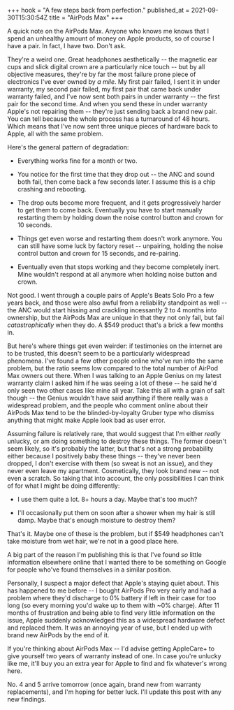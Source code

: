 +++
hook = "A few steps back from perfection."
published_at = 2021-09-30T15:30:54Z
title = "AirPods Max"
+++

A quick note on the AirPods Max. Anyone who knows me knows that I spend an unhealthy amount of money on Apple products, so of course I have a pair. In fact, I have two. Don't ask.

They're a weird one. Great headphones aesthetically -- the magnetic ear cups and slick digital crown are a particularly nice touch -- but by all objective measures, they're by far the most failure prone piece of electronics I've ever owned by _a mile_. My first pair failed, I sent it in under warranty, my second pair failed, my first pair that came back under warranty failed, and I've now sent both pairs in under warranty -- the first pair for the second time. And when you send these in under warranty Apple's not repairing them -- they're just sending back a brand new pair. You can tell because the whole process has a turnaround of 48 hours. Which means that I've now sent three unique pieces of hardware back to Apple, all with the same problem.

Here's the general pattern of degradation:

* Everything works fine for a month or two.

* You notice for the first time that they drop out -- the ANC and sound both fail, then come back a few seconds later. I assume this is a chip crashing and rebooting.

* The drop outs become more frequent, and it gets progressively harder to get them to come back. Eventually you have to start manually restarting them by holding down the noise control button and crown for 10 seconds.

* Things get even worse and restarting them doesn't work anymore. You can still have some luck by factory reset -- unpairing, holding the noise control button and crown for 15 seconds, and re-pairing.

* Eventually even that stops working and they become completely inert. Mine wouldn't respond at all anymore when holding noise button and crown.

Not good. I went through a couple pairs of Apple's Beats Solo Pro a few years back, and those were also awful from a reliability standpoint as well -- the ANC would start hissing and crackling incessantly 2 to 4 months into ownership, but the AirPods Max are unique in that they not only fail, but fail _catastrophically_ when they do. A $549 product that's a brick a few months in.

But here's where things get even weirder: if testimonies on the internet are to be trusted, this doesn't seem to be a particularly widespread phenomena. I've found a few other people online who've run into the same problem, but the ratio seems low compared to the total number of AirPod Max owners out there. When I was talking to an Apple Genius on my latest warranty claim I asked him if he was seeing a lot of these -- he said he'd only seen two other cases like mine all year. Take this all with a grain of salt though -- the Genius wouldn't have said anything if there really was a widespread problem, and the people who comment online about their AirPods Max tend to be the blinded-by-loyalty Gruber type who dismiss anything that might make Apple look bad as user error.

Assuming failure is relatively rare, that would suggest that I'm either _really_ unlucky, or am doing something to destroy these things. The former doesn't seem likely, so it's probably the latter, but that's not a strong probability either because I positively baby these things -- they've never been dropped, I don't exercise with them (so sweat is not an issue), and they never even leave my apartment. Cosmetically, they look brand new -- not even a scratch. So taking that into account, the only possibilities I can think of for what I might be doing differently:

* I use them quite a lot. 8+ hours a day. Maybe that's too much?

* I'll occasionally put them on soon after a shower when my hair is still damp. Maybe that's enough moisture to destroy them?

That's it. Maybe one of these is the problem, but if $549 headphones can't take moisture from wet hair, we're not in a good place here.

A big part of the reason I'm publishing this is that I've found _so_ little information elsewhere online that I wanted there to be something on Google for people who've found themselves in a similar position.

Personally, I suspect a major defect that Apple's staying quiet about. This has happened to me before -- I bought AirPods Pro very early and had a problem where they'd discharge to 0% battery if left in their case for too long (so every morning you'd wake up to them with ~0% charge). After 11 months of frustration and being able to find very little information on the issue, Apple suddenly acknowledged this as a widespread hardware defect and replaced them. It was an annoying year of use, but I ended up with brand new AirPods by the end of it.

If you're thinking about AirPods Max -- I'd advise getting AppleCare+ to give yourself two years of warranty instead of one. In case you're unlucky like me, it'll buy you an extra year for Apple to find and fix whatever's wrong here.

No. 4 and 5 arrive tomorrow (once again, brand new from warranty replacements), and I'm hoping for better luck. I'll update this post with any new findings.
